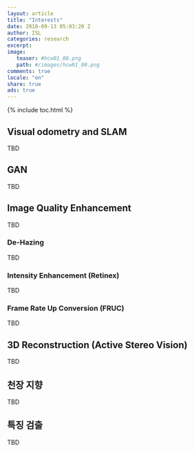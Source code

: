 ```yaml
---
layout: article
title: "Interests"
date: 2018-09-13 05:03:20 Z
author: ISL
categories: research
excerpt: 
image:
   teaser: #hcw01_00.png
   path: #/images/hcw01_00.png
comments: true
locale: "en"
share: true
ads: true
--- 
```


{% include toc.html %}

## Visual odometry and SLAM
TBD
## GAN
TBD
## Image Quality Enhancement
TBD
### De-Hazing
 TBD
### Intensity Enhancement (Retinex)
TBD
### Frame Rate Up Conversion (FRUC)
TBD

## 3D Reconstruction (Active Stereo Vision)
TBD

## 천장 지향
TBD
## 특징 검출
TBD